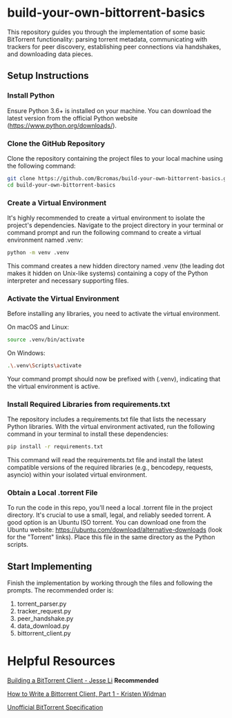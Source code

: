 # build-your-own-bittorrent-basics
This repository guides you through the implementation of some basic BitTorrent functionality: parsing torrent metadata, communicating with trackers for peer discovery, establishing peer connections via handshakes, and downloading data pieces.

## Setup Instructions
### Install Python
Ensure Python 3.6+ is installed on your machine. You can download the latest version from the official Python website (https://www.python.org/downloads/).

### Clone the GitHub Repository
Clone the repository containing the project files to your local machine using the following command:
```bash 
git clone https://github.com/Bcromas/build-your-own-bittorrent-basics.git
cd build-your-own-bittorrent-basics
```

### Create a Virtual Environment
It's highly recommended to create a virtual environment to isolate the project's dependencies. Navigate to the project directory in your terminal or command prompt and run the following command to create a virtual environment named .venv:
```bash
python -m venv .venv
```

This command creates a new hidden directory named .venv (the leading dot makes it hidden on Unix-like systems) containing a copy of the Python interpreter and necessary supporting files.

### Activate the Virtual Environment
Before installing any libraries, you need to activate the virtual environment.

On macOS and Linux:
```bash 
source .venv/bin/activate
```

On Windows:
```bash 
.\.venv\Scripts\activate
```

Your command prompt should now be prefixed with (.venv), indicating that the virtual environment is active.

### Install Required Libraries from requirements.txt
The repository includes a requirements.txt file that lists the necessary Python libraries. With the virtual environment activated, run the following command in your terminal to install these dependencies:
```bash
pip install -r requirements.txt
```

This command will read the requirements.txt file and install the latest compatible versions of the required libraries (e.g., bencodepy, requests, asyncio) within your isolated virtual environment.

### Obtain a Local .torrent File
To run the code in this repo, you'll need a local .torrent file in the project directory. It's crucial to use a small, legal, and reliably seeded torrent. A good option is an Ubuntu ISO torrent. You can download one from the Ubuntu website: https://ubuntu.com/download/alternative-downloads (look for the "Torrent" links). Place this file in the same directory as the Python scripts.

## Start Implementing
Finish the implementation by working through the files and following the prompts. The recommended order is:
1. torrent_parser.py
1. tracker_request.py
1. peer_handshake.py
1. data_download.py
1. bittorrent_client.py

# Helpful Resources
[Building a BitTorrent Client - Jesse Li](https://roadmap.sh/guides/torrent-client) **Recommended**

[How to Write a Bittorrent Client, Part 1 - Kristen Widman](http://www.kristenwidman.com/blog/33/how-to-write-a-bittorrent-client-part-1/)

[Unofficial BitTorrent Specification](https://wiki.theory.org/BitTorrentSpecification)
